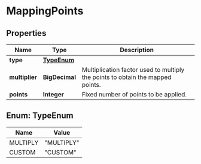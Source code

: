 

# MappingPoints


## Properties

| Name | Type | Description |
|------------ | ------------- | ------------- |
|**type** | [**TypeEnum**](#TypeEnum) |  |
|**multiplier** | **BigDecimal** | Multiplication factor used to multiply the points to obtain the mapped points. |
|**points** | **Integer** | Fixed number of points to be applied. |



## Enum: TypeEnum

| Name | Value |
|---- | -----|
| MULTIPLY | &quot;MULTIPLY&quot; |
| CUSTOM | &quot;CUSTOM&quot; |



